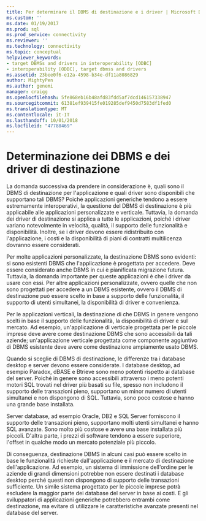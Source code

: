 ```yaml
---
title: Per determinare il DBMS di destinazione e i driver | Microsoft Docs
ms.custom: ''
ms.date: 01/19/2017
ms.prod: sql
ms.prod_service: connectivity
ms.reviewer: ''
ms.technology: connectivity
ms.topic: conceptual
helpviewer_keywords:
- target DBMSs and drivers in interoperability [ODBC]
- interoperability [ODBC], target dbmss and drivers
ms.assetid: 23bee0f6-e12a-4598-b34e-df11a8086829
author: MightyPen
ms.author: genemi
manager: craigg
ms.openlocfilehash: 5fe868eb16b48afd83fdd5af7dcd146157338947
ms.sourcegitcommit: 61381ef939415fe019285def9450d7583df1fed0
ms.translationtype: MT
ms.contentlocale: it-IT
ms.lasthandoff: 10/01/2018
ms.locfileid: "47788469"
---
```

# <a name="determining-the-target-dbmss-and-drivers"></a>Determinazione dei DBMS e dei driver di destinazione
La domanda successiva da prendere in considerazione è, quali sono il DBMS di destinazione per l'applicazione e quali driver sono disponibili che supportano tali DBMS? Poiché applicazioni generiche tendono a essere estremamente interoperativi, la questione del DBMS di destinazione è più applicabile alle applicazioni personalizzate e verticale. Tuttavia, la domanda dei driver di destinazione si applica a tutte le applicazioni, poiché i driver variano notevolmente in velocità, qualità, il supporto delle funzionalità e disponibilità. Inoltre, se i driver devono essere ridistribuito con l'applicazione, i costi e la disponibilità di piani di contratti multilicenza dovranno essere considerati.  
  
 Per molte applicazioni personalizzate, la destinazione DBMS sono evidenti: si sono esistenti DBMS che l'applicazione è progettata per accedere. Deve essere considerato anche DBMS in cui è pianificata migrazione futura. Tuttavia, la domanda importante per queste applicazioni è che i driver da usare con essi. Per altre applicazioni personalizzate, ovvero quelle che non sono progettati per accedere a un DBMS esistente, ovvero il DBMS di destinazione può essere scelto in base a supporto delle funzionalità, il supporto di utenti simultanei, la disponibilità di driver e convenienza.  
  
 Per le applicazioni verticali, la destinazione di che DBMS in genere vengono scelti in base il supporto delle funzionalità, la disponibilità di driver e sul mercato. Ad esempio, un'applicazione di verticale progettata per le piccole imprese deve avere come destinazione DBMS che sono accessibili da tali aziende; un'applicazione verticale progettata come componente aggiuntivo di DBMS esistente deve avere come destinazione ampiamente usato DBMS.  
  
 Quando si sceglie di DBMS di destinazione, le differenze tra i database desktop e server devono essere considerate. I database desktop, ad esempio Paradox, dBASE e Btrieve sono meno potenti rispetto ai database del server. Poiché in genere sono accessibili attraverso i meno potenti motori SQL trovati nel driver più basati su file, spesso non includono il supporto delle transazioni pieno, supportano un minor numero di utenti simultanei e non dispongono di SQL. Tuttavia, sono poco costose e hanno una grande base installata.  
  
 Server database, ad esempio Oracle, DB2 e SQL Server forniscono il supporto delle transazioni pieno, supportano molti utenti simultanei e hanno SQL avanzate. Sono molto più costose e avere una base installata più piccoli. D'altra parte, i prezzi di software tendono a essere superiore, l'offset in qualche modo un mercato potenziale più piccolo.  
  
 Di conseguenza, destinazione DBMS in alcuni casi può essere scelto in base le funzionalità richieste dall'applicazione e il mercato di destinazione dell'applicazione. Ad esempio, un sistema di immissione dell'ordine per le aziende di grandi dimensioni potrebbe non essere destinati i database desktop perché questi non dispongono di supporto delle transazioni sufficiente. Un simile sistema progettato per le piccole imprese potrà escludere la maggior parte dei database del server in base ai costi. E gli sviluppatori di applicazioni generiche potrebbero entrambi come destinazione, ma evitare di utilizzare le caratteristiche avanzate presenti nel database del server.
